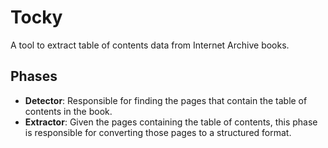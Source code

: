 # Tocky

A tool to extract table of contents data from Internet Archive books.

## Phases

- **Detector**: Responsible for finding the pages that contain the table of contents in the book.
- **Extractor**: Given the pages containing the table of contents, this phase is responsible for converting those pages to a structured format.

